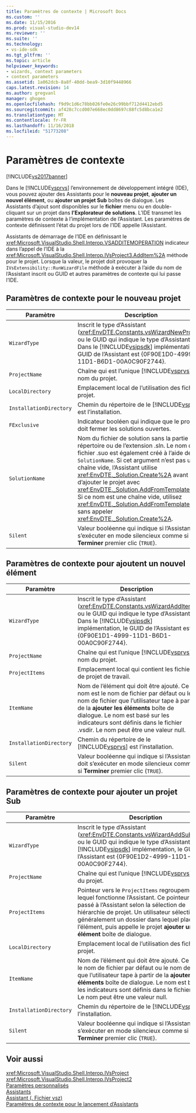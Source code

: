 ```yaml
---
title: Paramètres de contexte | Microsoft Docs
ms.custom: ''
ms.date: 11/15/2016
ms.prod: visual-studio-dev14
ms.reviewer: ''
ms.suite: ''
ms.technology:
- vs-ide-sdk
ms.tgt_pltfrm: ''
ms.topic: article
helpviewer_keywords:
- wizards, context parameters
- context parameters
ms.assetid: 1a062dcb-8a8f-40dd-bea9-3d10f9448966
caps.latest.revision: 14
ms.author: gregvanl
manager: ghogen
ms.openlocfilehash: f9d9c1d6c78bb026fe0e26c99bbf712d4412ebd5
ms.sourcegitcommit: af428c7ccd007e668ec0dd8697c88fc5d8bca1e2
ms.translationtype: MT
ms.contentlocale: fr-FR
ms.lasthandoff: 11/16/2018
ms.locfileid: "51773208"
---
```

# <a name="context-parameters"></a>Paramètres de contexte
[!INCLUDE[vs2017banner](../../includes/vs2017banner.md)]

Dans le [!INCLUDE[vsprvs](../../includes/vsprvs-md.md)] l’environnement de développement intégré (IDE), vous pouvez ajouter des Assistants pour le **nouveau projet**, **ajouter un nouvel élément**, ou **ajouter un projet Sub** boîtes de dialogue. Les Assistants d’ajout sont disponibles sur le **fichier** menu ou en double-cliquant sur un projet dans **l’Explorateur de solutions**. L’IDE transmet les paramètres de contexte à l’implémentation de l’Assistant. Les paramètres de contexte définissent l’état du projet lors de l’IDE appelle l’Assistant.  
  
 Assistants de démarrage de l’IDE en définissant le <xref:Microsoft.VisualStudio.Shell.Interop.VSADDITEMOPERATION> indicateur dans l’appel de l’IDE à la <xref:Microsoft.VisualStudio.Shell.Interop.IVsProject3.AddItem%2A> méthode pour le projet. Lorsque la valeur, le projet doit provoquer la `IVsExtensibility::RunWizardFile` méthode à exécuter à l’aide du nom de l’Assistant inscrit ou GUID et autres paramètres de contexte qui lui passe l’IDE.  
  
## <a name="context-parameters-for-new-project"></a>Paramètres de contexte pour le nouveau projet  
  
|Paramètre|Description|  
|---------------|-----------------|  
|`WizardType`|Inscrit le type d’Assistant (<xref:EnvDTE.Constants.vsWizardNewProject>) ou le GUID qui indique le type d’Assistant. Dans le [!INCLUDE[vsipsdk](../../includes/vsipsdk-md.md)] implémentation, le GUID de l’Assistant est {0F90E1D0-4999-11D1-B6D1-00A0C90F2744}.|  
|`ProjectName`|Chaîne qui est l’unique [!INCLUDE[vsprvs](../../includes/vsprvs-md.md)] nom du projet.|  
|`LocalDirectory`|Emplacement local de l’utilisation des fichiers projet.|  
|`InstallationDirectory`|Chemin du répertoire de le [!INCLUDE[vsprvs](../../includes/vsprvs-md.md)] est l’installation.|  
|`FExclusive`|Indicateur booléen qui indique que le projet doit fermer les solutions ouvertes.|  
|`SolutionName`|Nom du fichier de solution sans la partie répertoire ou de l’extension .sln. Le nom de fichier .suo est également créé à l’aide de `SolutionName`. Si cet argument n’est pas une chaîne vide, l’Assistant utilise <xref:EnvDTE._Solution.Create%2A> avant d’ajouter le projet avec <xref:EnvDTE._Solution.AddFromTemplate%2A>. Si ce nom est une chaîne vide, utilisez <xref:EnvDTE._Solution.AddFromTemplate%2A> sans appeler <xref:EnvDTE._Solution.Create%2A>.|  
|`Silent`|Valeur booléenne qui indique si l’Assistant doit s’exécuter en mode silencieux comme si **Terminer** premier clic (`TRUE`).|  
  
## <a name="context-parameters-for-add-new-item"></a>Paramètres de contexte pour ajoutent un nouvel élément  
  
|Paramètre|Description|  
|---------------|-----------------|  
|`WizardType`|Inscrit le type d’Assistant (<xref:EnvDTE.Constants.vsWizardAddItem>) ou le GUID qui indique le type d’Assistant. Dans le [!INCLUDE[vsipsdk](../../includes/vsipsdk-md.md)] implémentation, le GUID de l’Assistant est {0F90E1D1-4999-11D1-B6D1-00A0C90F2744}.|  
|`ProjectName`|Chaîne qui est l’unique [!INCLUDE[vsprvs](../../includes/vsprvs-md.md)] nom du projet.|  
|`ProjectItems`|Emplacement local qui contient les fichiers de projet de travail.|  
|`ItemName`|Nom de l’élément qui doit être ajouté. Ce nom est le nom de fichier par défaut ou le nom de fichier que l’utilisateur tape à partir de la **ajouter les éléments** boîte de dialogue. Le nom est basé sur les indicateurs sont définis dans le fichier .vsdir. Le nom peut être une valeur null.|  
|`InstallationDirectory`|Chemin du répertoire de le [!INCLUDE[vsprvs](../../includes/vsprvs-md.md)] est l’installation.|  
|`Silent`|Valeur booléenne qui indique si l’Assistant doit s’exécuter en mode silencieux comme si **Terminer** premier clic (`TRUE`).|  
  
## <a name="context-parameters-for-add-sub-project"></a>Paramètres de contexte pour ajouter un projet Sub  
  
|Paramètre|Description|  
|---------------|-----------------|  
|`WizardType`|Inscrit le type d’Assistant (<xref:EnvDTE.Constants.vsWizardAddSubProject>) ou le GUID qui indique le type d’Assistant. Dans le [!INCLUDE[vsipsdk](../../includes/vsipsdk-md.md)] implémentation, le GUID de l’Assistant est {0F90E1D2-4999-11D1-B6D1-00A0C90F2744}.|  
|`ProjectName`|Chaîne qui est l’unique [!INCLUDE[vsprvs](../../includes/vsprvs-md.md)] nom du projet.|  
|`ProjectItems`|Pointeur vers le `ProjectItems` regroupement sur lequel fonctionne l’Assistant. Ce pointeur est passé à l’Assistant selon la sélection de hiérarchie de projet. Un utilisateur sélectionne généralement un dossier dans lequel placer l’élément, puis appelle le projet **ajouter un élément** boîte de dialogue.|  
|`LocalDirectory`|Emplacement local de l’utilisation des fichiers projet.|  
|`ItemName`|Nom de l’élément qui doit être ajouté. Ce nom est le nom de fichier par défaut ou le nom de fichier que l’utilisateur tape à partir de la **ajouter les éléments** boîte de dialogue. Le nom est basé sur les indicateurs sont définis dans le fichier .vsdir. Le nom peut être une valeur null.|  
|`InstallationDirectory`|Chemin du répertoire de le [!INCLUDE[vsprvs](../../includes/vsprvs-md.md)] est l’installation.|  
|`Silent`|Valeur booléenne qui indique si l’Assistant doit s’exécuter en mode silencieux comme si **Terminer** premier clic (`TRUE`).|  
  
## <a name="see-also"></a>Voir aussi  
 <xref:Microsoft.VisualStudio.Shell.Interop.IVsProject>   
 <xref:Microsoft.VisualStudio.Shell.Interop.IVsProject2>   
 [Paramètres personnalisés](../../extensibility/internals/custom-parameters.md)   
 [Assistants](../../extensibility/internals/wizards.md)   
 [Assistant (. Fichier vsz)](../../extensibility/internals/wizard-dot-vsz-file.md)   
 [Paramètres de contexte pour le lancement d’Assistants](http://msdn.microsoft.com/library/051a10f4-9e45-4604-b344-123044f33a24)

